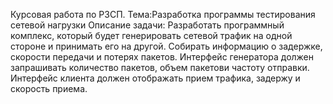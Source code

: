 Курсовая работа по РЗСП.
Тема:Разработка программы тестирования сетевой нагрузки
Описание задачи: 	Разработать программный комплекс, который будет генерировать сетевой трафик на одной стороне и принимать его на другой. 
Собирать информацию о задержке, скорости передачи и потерях пакетов.
Интерфейс генератора должен запрашивать количество пакетов, объем пакетови частоту отправки. Интерфейс клиента должен отображать прием трафика, задержу и скорость приема.
